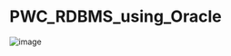 # PWC_RDBMS_using_Oracle

![image](https://github.com/Tan12d/PWC_RDBMS_using_Oracle/assets/100254217/41037318-4a25-4958-bf3b-3a4585e8d24f)
